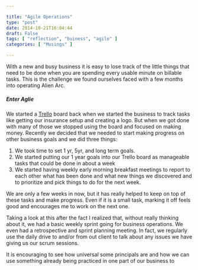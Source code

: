```yaml
---

title: "Agile Operations"
type: "post"
date: 2014-10-21T16:04:44
draft: False
tags: [ "reflection", "buiness", "agile" ]
categories: [ "Musings" ]

---
```


<p>With a new and busy business it is easy to lose track of the little things that need to be done when you are spending every usable minute on billable tasks. This is the challenge we found ourselves faced with a few months into operating Alien Arc.</p>  <h5>Enter Aglie</h5>  <p>We started a <a href="http://www.Trello.com" target="_blank">Trello</a> board back when we started the business to track tasks like getting our insurance setup and creating a logo. But when we got done with many of those we stopped using the board and focused on making money. Recently we decided that we needed to start making progress on other business goals and we did three things: </p>  <ol>   <li>We took time to set 1 yr, 5yr, and long term goals. </li>    <li>We started putting our 1 year goals into our Trello board as manageable tasks that could be done in about a week </li>    <li>We started having weekly early morning breakfast meetings to report to each other what has been done and what new things we discovered and to prioritize and pick things to do for the next week. </li> </ol>  <p>We are only a few weeks in now, but it has really helped to keep on top of these tasks and make progress. Even if it is a small task, marking it off feels good and encourages me to work on the next one.</p>  <p>Taking a look at this after the fact I realized that, without really thinking about it, we had a basic weekly sprint going for business operations. We even had a retrospective and sprint planning meeting. In fact, we regularly use the daily drive to and/or from out client to talk about any issues we have giving us our scrum sessions.</p>  <p>It is encouraging to see how universal some principals are and how we can use something already being practiced in one part of our business to </p>
